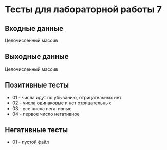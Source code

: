 # Тесты для лабораторной работы 7

## Входные данные
Целочисленный массив

## Выходные данные
Целочисленный массив

## Позитивные тесты
- 01 - числа идут по убыванию, отрицательных нет
- 02 - числа одинаковые и нет отрицательных
- 03 - все числа негативные
- 04 - первое число негативное

## Негативные тесты
- 01 - пустой файл

